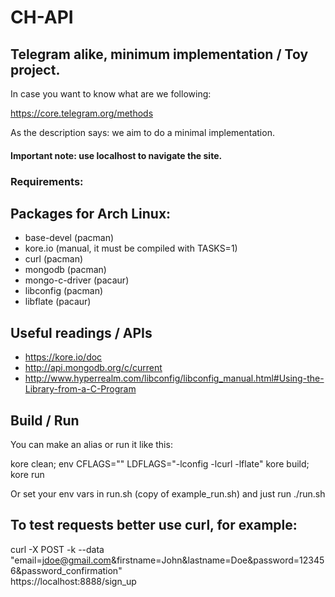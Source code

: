 # CH-API

## Telegram alike, minimum implementation / Toy project.

In case you want to know what are we following:

https://core.telegram.org/methods

As the description says: we aim to do a minimal implementation.

#### Important note: use localhost to navigate the site.

### Requirements:

## Packages for Arch Linux:
* base-devel (pacman)
* kore.io (manual, it must be compiled with TASKS=1)
* curl (pacman)
* mongodb (pacman)
* mongo-c-driver (pacaur)
* libconfig (pacman)
* libflate (pacaur)

## Useful readings / APIs

* https://kore.io/doc
* http://api.mongodb.org/c/current
* http://www.hyperrealm.com/libconfig/libconfig_manual.html#Using-the-Library-from-a-C-Program

## Build / Run
You can make an alias or run it like this:

kore clean; env CFLAGS="" LDFLAGS="-lconfig -lcurl -lflate" kore build; kore run

Or set your env vars in run.sh (copy of example_run.sh) and just run ./run.sh

## To test requests better use curl, for example:

curl -X POST -k --data \
  "email=jdoe@gmail.com&firstname=John&lastname=Doe&password=123456&password_confirmation" \
  https://localhost:8888/sign_up
